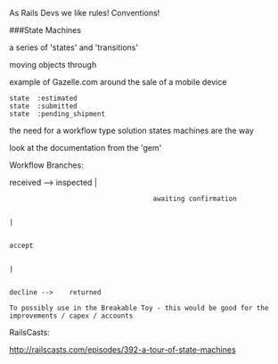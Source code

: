 As Rails Devs we like rules!  Conventions!

###State Machines

a series of 'states' and 'transitions'  

moving objects through 

example of Gazelle.com  around the sale of a mobile device

    state  :estimated
    state  :submitted
    state  :pending_shipment
    
the need for a workflow type solution states machines are the way

look at the documentation from the 'gem'

Workflow Branches:

received  -->  inspected
                                                    |
                                                    
                                        awaiting confirmation 
                                                                           
                                                                                |
                                                                            
                                                                            accept 
                                                                            
                                                                                    |
                                                                                    
                                                                                    decline -->    returned
                                                                                    
    To possibly use in the Breakable Toy - this would be good for the improvements / capex / accounts 


RailsCasts:

http://railscasts.com/episodes/392-a-tour-of-state-machines

